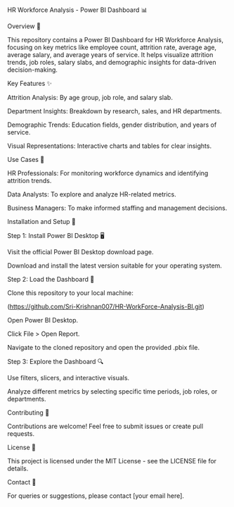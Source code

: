 HR Workforce Analysis - Power BI Dashboard 📊

Overview 🏢

This repository contains a Power BI Dashboard for HR Workforce Analysis, focusing on key metrics like employee count, attrition rate, average age, average salary, and average years of service. It helps visualize attrition trends, job roles, salary slabs, and demographic insights for data-driven decision-making.

Key Features ✨

Attrition Analysis: By age group, job role, and salary slab.

Department Insights: Breakdown by research, sales, and HR departments.

Demographic Trends: Education fields, gender distribution, and years of service.

Visual Representations: Interactive charts and tables for clear insights.

Use Cases 💼

HR Professionals: For monitoring workforce dynamics and identifying attrition trends.

Data Analysts: To explore and analyze HR-related metrics.

Business Managers: To make informed staffing and management decisions.

Installation and Setup 🚀

Step 1: Install Power BI Desktop 🖥️

Visit the official Power BI Desktop download page.

Download and install the latest version suitable for your operating system.

Step 2: Load the Dashboard 📂

Clone this repository to your local machine:

(https://github.com/Sri-Krishnan007/HR-WorkForce-Analysis-BI.git)

Open Power BI Desktop.

Click File > Open Report.

Navigate to the cloned repository and open the provided .pbix file.

Step 3: Explore the Dashboard 🔍

Use filters, slicers, and interactive visuals.

Analyze different metrics by selecting specific time periods, job roles, or departments.

Contributing 🤝

Contributions are welcome! Feel free to submit issues or create pull requests.

License 📜

This project is licensed under the MIT License - see the LICENSE file for details.

Contact 📧

For queries or suggestions, please contact [your email here].

